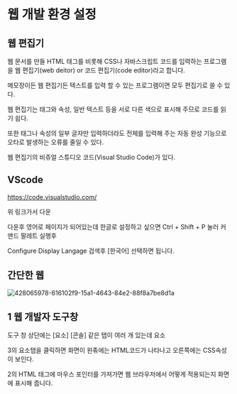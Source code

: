 웹 개발 환경 설정
===

웹 편집기
---

웹 문서를 만들 HTML 태그를 비롯해 CSS나 자바스크립트 코드를 입력하는 프로그램을 웹 편집기(web deitor) or 코드 편집기(code editor)라고 합니다.

메모장이든 웹 편집기든 텍스트를 입력 할 수 있는 프로그램이면 모두 편집기로 쓸 수 있다.

웹 편집기는 태그와 속성, 일반 텍스트 등을 서로 다른 색으로 표시해 주므로 코드를 읽기 쉽다.

또한 태그나 속성의 일부 글자만 입력하더라도 전체를 입력해 주는 자동 완성 기능으로 오타로 발생하는 오류를 줄일 수 있다.

웹 편집기의 비쥬얼 스튜디오 코드(Visual Studio Code)가 있다.

VScode
---

https://code.visualstudio.com/

위 링크가서 다운

다운후 영어로 페이지가 되어있는데 한글로 설정하고 싶으면  Ctrl + Shift + P 눌러 커맨드 팔레트 실행후

Configure Display Langage 검색후 [한국어] 선택하면 됩니다.

간단한 웹
---

![428065978-616102f9-15a1-4643-84e2-88f8a7be8d1a](https://github.com/user-attachments/assets/40b53b89-cb39-49e4-9577-482c429ab8ad)

1 웹 개발자 도구창
----

도구 창 상단에는 [요소] [콘솔] 같은 탭이 여러 개 있는데 요소

3의 요소탭을 클릭하면 화면이 왼졲에는 HTML코드가 나타나고 오른쪽에는 CSS속성이 보인다.

2의 HTML 태그에 마우스 포인터를 가져가면 웹 브라우저에서 어떻게 적용되는지 화면에 표시해 줍니다.

